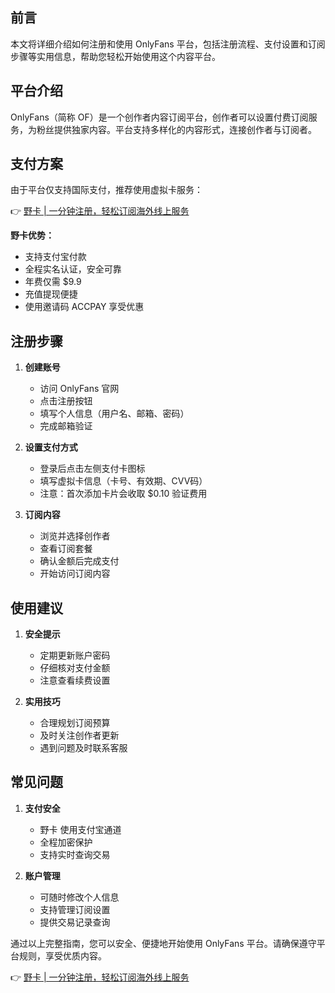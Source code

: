 ## **前言**

本文将详细介绍如何注册和使用 OnlyFans 平台，包括注册流程、支付设置和订阅步骤等实用信息，帮助您轻松开始使用这个内容平台。

## **平台介绍**

OnlyFans（简称 OF）是一个创作者内容订阅平台，创作者可以设置付费订阅服务，为粉丝提供独家内容。平台支持多样化的内容形式，连接创作者与订阅者。

## **支付方案**

由于平台仅支持国际支付，推荐使用虚拟卡服务：

👉 [野卡 | 一分钟注册，轻松订阅海外线上服务](https://bit.ly/bewildcard)

**野卡优势：**
- 支持支付宝付款
- 全程实名认证，安全可靠
- 年费仅需 $9.9
- 充值提现便捷
- 使用邀请码 ACCPAY 享受优惠

## **注册步骤**

1. **创建账号**
   - 访问 OnlyFans 官网
   - 点击注册按钮
   - 填写个人信息（用户名、邮箱、密码）
   - 完成邮箱验证

2. **设置支付方式**
   - 登录后点击左侧支付卡图标
   - 填写虚拟卡信息（卡号、有效期、CVV码）
   - 注意：首次添加卡片会收取 $0.10 验证费用

3. **订阅内容**
   - 浏览并选择创作者
   - 查看订阅套餐
   - 确认金额后完成支付
   - 开始访问订阅内容

## **使用建议**

1. **安全提示**
   - 定期更新账户密码
   - 仔细核对支付金额
   - 注意查看续费设置

2. **实用技巧**
   - 合理规划订阅预算
   - 及时关注创作者更新
   - 遇到问题及时联系客服

## **常见问题**

1. **支付安全**
   - 野卡 使用支付宝通道
   - 全程加密保护
   - 支持实时查询交易

2. **账户管理**
   - 可随时修改个人信息
   - 支持管理订阅设置
   - 提供交易记录查询

通过以上完整指南，您可以安全、便捷地开始使用 OnlyFans 平台。请确保遵守平台规则，享受优质内容。

👉 [野卡 | 一分钟注册，轻松订阅海外线上服务](https://bit.ly/bewildcard)